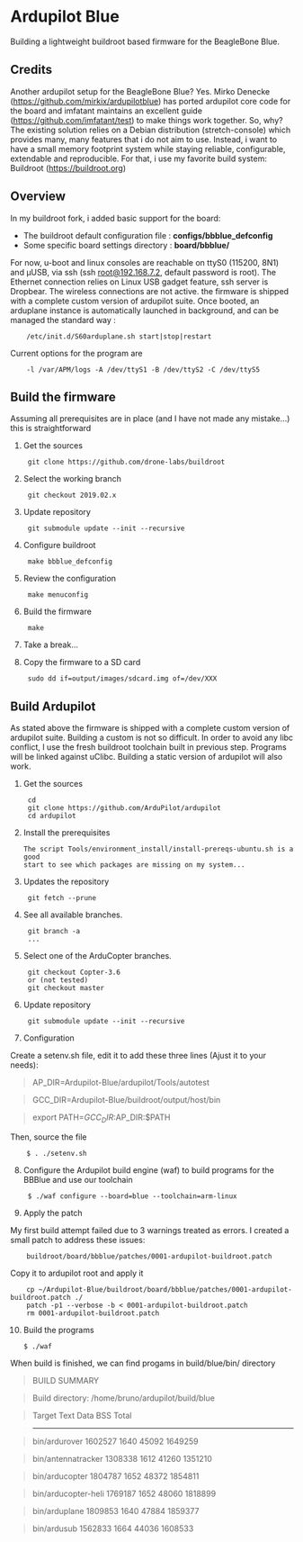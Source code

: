 # Ardupilot Blue
Building a lightweight buildroot based firmware for the BeagleBone Blue.


## Credits
Another ardupilot setup for the BeagleBone Blue?
Yes. Mirko Denecke (https://github.com/mirkix/ardupilotblue) has ported
ardupilot core code for the board and imfatant maintains an excellent guide 
(https://github.com/imfatant/test) to make things work together.
So, why? The existing solution relies on a Debian distribution
(stretch-console) which provides many, many features that i do not aim to use.
Instead, i want to have a small memory footprint system while staying
reliable, configurable, extendable and reproducible.
For that, i use my favorite build system: Buildroot (https://buildroot.org)

## Overview
In my buildroot fork, i added basic support for the board:
 
- The buildroot default configuration file : **configs/bbblue_defconfig**
- Some specific board settings directory   : **board/bbblue/**

For now, u-boot and linux consoles are reachable on ttyS0 (115200, 8N1) and
µUSB, via ssh (ssh root@192.168.7.2, default password is root). The Ethernet
connection relies on Linux USB gadget feature, ssh server is Dropbear. The
wireless connections are not active. the firmware is shipped with a complete
custom version of ardupilot suite.
Once booted, an arduplane instance is automatically launched in background,
and can be managed the standard way :

		/etc/init.d/S60arduplane.sh start|stop|restart

  Current options for the program are
  
		-l /var/APM/logs -A /dev/ttyS1 -B /dev/ttyS2 -C /dev/ttyS5

## Build the firmware

Assuming all prerequisites are in place (and I have not made any mistake...) this is straightforward

1) Get the sources

		git clone https://github.com/drone-labs/buildroot

2) Select the working branch

		git checkout 2019.02.x

3) Update repository

		git submodule update --init --recursive

4) Configure buildroot

		make bbblue_defconfig

5) Review the configuration

		make menuconfig

5) Build the firmware

		make

6) Take a break...

7) Copy the firmware to a SD card

		sudo dd if=output/images/sdcard.img of=/dev/XXX


## Build Ardupilot
As stated above the firmware is shipped with a complete custom version of ardupilot suite.
Building a custom is not so difficult. In order to avoid any libc conflict, I use the fresh
buildroot toolchain built in previous step. Programs will be linked against uClibc.
Building a static version of ardupilot will also work.

1) Get the sources

		cd
		git clone https://github.com/ArduPilot/ardupilot
		cd ardupilot
    
2)  Install the prerequisites

		The script Tools/environment_install/install-prereqs-ubuntu.sh is a good
		start to see which packages are missing on my system...
    
3) Updates the repository

		git fetch --prune
    
4) See all available branches.

		git branch -a
		...

5) Select one of the ArduCopter branches.

		git checkout Copter-3.6
		or (not tested)
		git checkout master

6) Update repository

		git submodule update --init --recursive

7) Configuration

Create a setenv.sh file, edit it to add these three lines (Ajust it to your needs):

 > AP_DIR=Ardupilot-Blue/ardupilot/Tools/autotest
 
 > GCC_DIR=Ardupilot-Blue/buildroot/output/host/bin
 
 > export PATH=$GCC_DIR:$AP_DIR:$PATH
 
  Then, source the file

		$ . ./setenv.sh
 
8) Configure the Ardupilot build engine (waf) to build programs for the BBBlue and use our toolchain

		$ ./waf configure --board=blue --toolchain=arm-linux

9) Apply the patch

 My first build attempt failed due to 3 warnings treated as errors.
 I created a small patch to address these issues:

		buildroot/board/bbblue/patches/0001-ardupilot-buildroot.patch

 Copy it to ardupilot root and apply it
 
		cp ~/Ardupilot-Blue/buildroot/board/bbblue/patches/0001-ardupilot-buildroot.patch ./
		patch -p1 --verbose -b < 0001-ardupilot-buildroot.patch
		rm 0001-ardupilot-buildroot.patch

10) Build the programs

		$ ./waf
 
When build is finished, we can find progams in build/blue/bin/ directory

 > BUILD SUMMARY
 
 > Build directory: /home/bruno/ardupilot/build/blue
 
 > Target               Text     Data  BSS    Total
 
 > --------------------------------------------------
 
 > bin/ardurover        1602527  1640  45092  1649259
 
 > bin/antennatracker   1308338  1612  41260  1351210
 
 > bin/arducopter       1804787  1652  48372  1854811
 
 > bin/arducopter-heli  1769187  1652  48060  1818899
 
 > bin/arduplane        1809853  1640  47884  1859377
 
 > bin/ardusub          1562833  1664  44036  1608533






